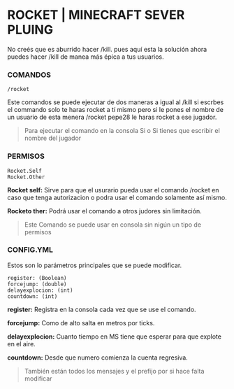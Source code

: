 # ROCKET | MINECRAFT SEVER PLUING
No creés que es aburrido hacer /kill. pues aquí esta la solución ahora puedes hacer /kill de manea más épica a tus usuarios.

### COMANDOS

```
/rocket
```
Este comandos se puede ejecutar de dos maneras a igual al /kill si escrbes el commando solo te haras rocket a tí mismo pero si le pones el nombre de un usuario de esta menera /rocket pepe28 le haras rocket a ese jugador.

>Para ejecutar el comando en la consola Si o Si tienes que escribir el nombre del jugador

### PERMISOS

```
Rocket.Self
Rocket.Other
```
**Rocket self:** Sirve para que el usurario pueda usar el comando /rocket en caso que tenga autorizacion o podra usar el comando solamente así mismo.

**Rocketo ther:** Podrá usar el comando a otros judores sin limitación.

>Este Comando se puede usar en consola sin nigún un tipo de permisos

### CONFIG.YML

Estos son lo parámetros principales que se puede modificar.
```
register: (Boolean)
forcejump: (double)
delayexplocion: (int)
countdown: (int)
```
**register:** Registra en la consola cada vez que se use el comando.

**forcejump:** Como de alto salta en metros por ticks.

**delayexplocion:** Cuanto tiempo en MS tiene que esperar para que explote en el aire.

**countdown:** Desde que numero comienza la cuenta regresiva.

>También están todos los mensajes y el prefijo por si hace falta modificar

